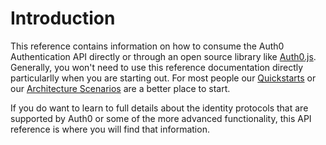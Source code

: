 # Introduction

This reference contains information on how to consume the Auth0 Authentication API directly or through an open source library like [Auth0.js](/docs/libraries/auth0js). Generally, you won't need to use this reference documentation directly particularlly when you are starting out. For most people our [Quickstarts](/docs/quickstarts) or our [Architecture Scenarios](/docs/architecture-scenarios) are a better place to start.

If you do want to learn to full details about the identity protocols that are supported by Auth0 or some of the more advanced functionality, this API reference is where you will find that information.

